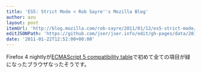 ```yaml
---
title: 'ES5: Strict Mode < Rob Sayre''s Mozilla Blog'
author: azu
layout: post
itemUrl: 'http://blog.mozilla.com/rob-sayre/2011/01/12/es5-strict-mode/'
editJSONPath: 'https://github.com/jser/jser.info/edit/gh-pages/data/2011/01/index.json'
date: '2011-01-22T12:52:00+00:00'
---
```

Firefox 4 nightlyが[ECMAScript 5 compatibility table](http://kangax.github.com/es5-compat-table/ "ECMAScript 5 compatibility table")で初めて全ての項目が緑になったブラウザなったそうです。
